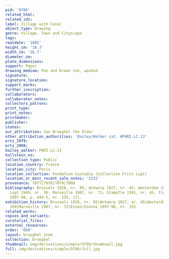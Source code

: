 ```yaml
---
pid: '9786'
related_html: 
related_ids: 
label: Village with Canal
object_type: Drawing
genre: Village, Town and Cityscape
tags: 
realdate: '1602'
height_cm: '18.3'
width_cm: '26.7'
diameter_cm: 
plate_dimensions: 
support: Paper
drawing_medium: Pen and brown ink, washed
signature: 
signature_location: 
support_marks: 
further_inscription: 
collaborators: 
collaborator_notes: 
collectors_patrons: 
print_type: 
print_notes: 
printmaker: 
publisher: 
states: 
our_attribution: Jan Brueghel the Elder
other_attribution_authorities: 'Bailey/Walker cat. #PARI.LC.13'
ertz_1979: 
ertz_2008: 
bailey_walker: PARI.LC.13
hollstein_no: 
collection_type: Public
location_country: France
location_city: Paris
location_collection: Fondation Custodia (Collection Frits Lugt)
location_or_most_recent_sale_notes: '2232'
provenance: 7077|7078|7079|7080
bibliography: Brussels 1926, nr. 85; Antwerp 1927, nr. 45; Amsterdam 1934, nr. 359;
  Lugt 1949, nr. 38; Marseille 1987, nr. 72; Stampfle 1991, nr. 45, fig. 29; Essen/Vienna
  1997-98, p. 444-5, nr. 155, ill.
exhibition_history: Brussels 1926, nr. 85|Antwerp 1927, nr. 45|Amsterdam 1934, nr.
  359|Marseille 1987, nr. 72|Essen/Vienna 1997-98, nr. 155
related_works: 
copies_and_variants: 
curatorial_files: 
external_resources: 
order: '050'
layout: brueghel_item
collection: brueghel
thumbnail: img/derivatives/simple/9786/thumbnail.jpg
full: img/derivatives/simple/9786/full.jpg
---
```

